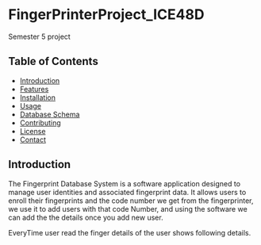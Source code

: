 # FingerPrinterProject_ICE48D
Semester 5 project
## Table of Contents
- [Introduction](#introduction)
- [Features](#features)
- [Installation](#installation)
- [Usage](#usage)
- [Database Schema](#database-schema)
- [Contributing](#contributing)
- [License](#license)
- [Contact](#contact)
## Introduction
The Fingerprint Database System is a software application designed to manage user identities and associated fingerprint data. It allows users to enroll their fingerprints and the code number we get from the fingerprinter, we use it to add users with that code Number, and using the software we can add the the details once you add new user. 

EveryTime user read the finger details of the user shows following details.

